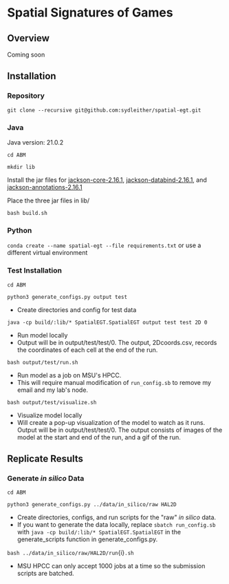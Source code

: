 # Spatial Signatures of Games

## Overview
Coming soon

## Installation

### Repository
`git clone --recursive git@github.com:sydleither/spatial-egt.git`

### Java
Java version: 21.0.2

`cd ABM`

`mkdir lib`

Install the jar files for [jackson-core-2.16.1](https://mvnrepository.com/artifact/com.fasterxml.jackson.core/jackson-core/2.16.1), [jackson-databind-2.16.1](https://mvnrepository.com/artifact/com.fasterxml.jackson.core/jackson-databind/2.16.1), and [jackson-annotations-2.16.1](https://mvnrepository.com/artifact/com.fasterxml.jackson.core/jackson-annotations/2.16.1)

Place the three jar files in lib/

`bash build.sh`

### Python
`conda create --name spatial-egt --file requirements.txt` or use a different virtual environment

### Test Installation
`cd ABM`

`python3 generate_configs.py output test`
- Create directories and config for test data

`java -cp build/:lib/* SpatialEGT.SpatialEGT output test test 2D 0`
- Run model locally
- Output will be in output/test/test/0. The output, 2Dcoords.csv, records the coordinates of each cell at the end of the run.

`bash output/test/run.sh`
- Run model as a job on MSU's HPCC.
- This will require manual modification of `run_config.sb` to remove my email and my lab's node.

`bash output/test/visualize.sh`
- Visualize model locally
- Will create a pop-up visualization of the model to watch as it runs. Output will be in output/test/test/0. The output consists of images of the model at the start and end of the run, and a gif of the run.

## Replicate Results

### Generate *in silico* Data
`cd ABM`

`python3 generate_configs.py ../data/in_silico/raw HAL2D`
- Create directories, configs, and run scripts for the "raw" *in silico* data.
- If you want to generate the data locally, replace `sbatch run_config.sb` with `java -cp build/:lib/* SpatialEGT.SpatialEGT` in the generate_scripts function in generate_configs.py.

`bash ../data/in_silico/raw/HAL2D/run`{i}`.sh`
- MSU HPCC can only accept 1000 jobs at a time so the submission scripts are batched.